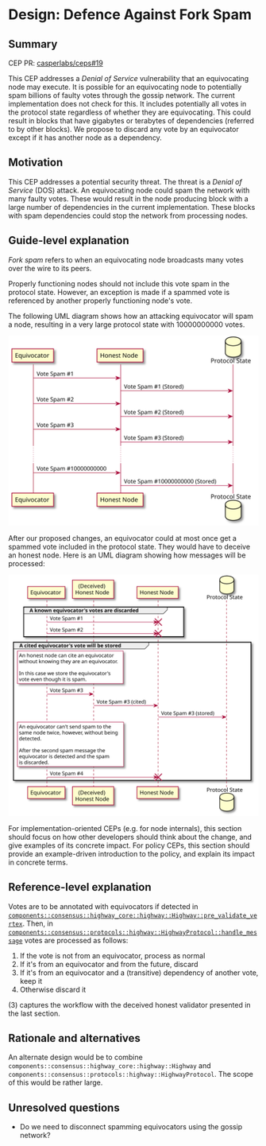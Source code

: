 # Design: Defence Against Fork Spam

## Summary

[summary]: #summary

CEP PR: [casperlabs/ceps#19](https://github.com/casperlabs/ceps/pull/19)

This CEP addresses a *Denial of Service* vulnerability that an equivocating node may execute.  It is possible for an equivocating node to potentially spam billions of faulty votes through the gossip network.  The current implementation does not check for this. It includes potentially all votes in the protocol state regardless of whether they are equivocating. This could result in blocks that have gigabytes or terabytes of dependencies (referred to by other blocks). We propose to discard any vote by an equivocator except if it has another node as a dependency.


[1]: https://github.com/xcthulhu/casper-node/blob/eae7c437819c1ee0f4f33e4373ff66fb5e98379a/node/src/components/consensus/highway_core/highway.rs#L195-L204
[2]: https://github.com/xcthulhu/casper-node/blob/eae7c437819c1ee0f4f33e4373ff66fb5e98379a/node/src/components/consensus/protocols/highway.rs#L379-L442

## Motivation

[motivation]: #motivation

This CEP addresses a potential security threat.  The threat is a *Denial of Service* (DOS) attack. An equivocating node could spam the network with many faulty votes.  These would result in the node producing block with a large number of dependencies in the current implementation.  These blocks with spam dependencies could stop the network from processing nodes. 

## Guide-level explanation

[guide-level-explanation]: #guide-level-explanation

*Fork spam* refers to when an equivocating node broadcasts many votes over the wire to its peers.

Properly functioning nodes should not include this vote spam in the protocol state.  However, an exception is made if a spammed vote is referenced by another properly functioning node's vote.

The following UML diagram shows how an attacking equivocator will spam a node, resulting in a very large protocol state with 10000000000 votes.

![Current Implementation Vulnerable To Fork Spam](images/0019/fork_spam.svg)

After our proposed changes, an equivocator could at most once get a spammed vote included in the protocol state.  They would have to deceive an honest node.  Here is an UML diagram showing how messages will be processed:

![Current Implementation Vulnerable To Fork Spam](images/0019/fork_spam_new.svg)

For implementation-oriented CEPs (e.g. for node internals), this section should focus on how other developers should think about the change, and give examples of its concrete impact. For policy CEPs, this section should provide an example-driven introduction to the policy, and explain its impact in concrete terms.

## Reference-level explanation

[reference-level-explanation]: #reference-level-explanation

Votes are to be annotated with equivocators if detected in [`components::consensus::highway_core::highway::Highway::pre_validate_vertex`][1]. Then, in [`components::consensus::protocols::highway::HighwayProtocol::handle_message`][2] votes are processed as follows:

  1. If the vote is not from an equivocator, process as normal
  2. If it's from an equivocator and from the future, discard
  3. If it's from an equivocator and a (transitive) dependency of another vote, keep it
  4. Otherwise discard it

(3) captures the workflow with the deceived honest validator presented in the last section.

## Rationale and alternatives

[rationale-and-alternatives]: #rationale-and-alternatives

An alternate design would be to combine `components::consensus::highway_core::highway::Highway` and `components::consensus::protocols::highway::HighwayProtocol`.  The scope of this would be rather large.

## Unresolved questions

[unresolved-questions]: #unresolved-questions

- Do we need to disconnect spamming equivocators using the gossip network?
